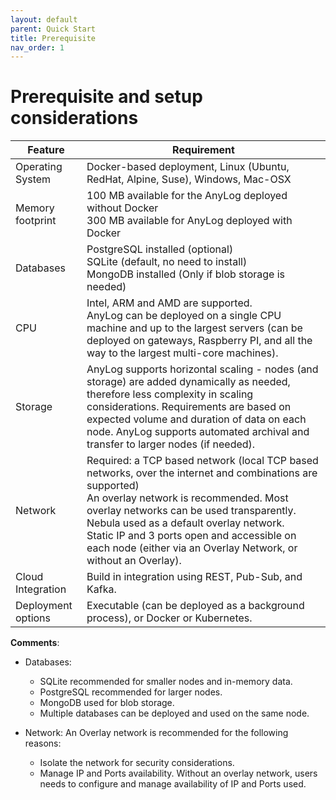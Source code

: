 ```yaml
---
layout: default
parent: Quick Start
title: Prerequisite
nav_order: 1
---
```


# Prerequisite and setup considerations
<table>
  <thead>
    <tr>
      <th style="tex-align: center; font-weight: bold">Feature</th>
      <th style="tex-align: center; font-weight: bold">Requirement</th>
    </tr>
  </thead>
  <tbody>
    <tr>
      <td>Operating System</td>
      <td>Docker-based deployment, Linux (Ubuntu, RedHat, Alpine, Suse), Windows, Mac-OSX</td>
    </tr>
    <tr>
      <td>Memory footprint</td>
      <td>100 MB available for the AnyLog deployed without Docker<br>300 MB available for AnyLog deployed with Docker</td>
    </tr>
    <tr>
      <td>Databases</td>
      <td>PostgreSQL installed (optional)<br>SQLite (default, no need to install)<br>MongoDB installed (Only if blob storage is needed)</td>
    </tr>
    <tr>
      <td>CPU</td>
      <td>Intel, ARM and AMD are supported.<br>AnyLog can be deployed on a single CPU machine and up to the largest servers (can be deployed on gateways, Raspberry PI, and all the way to the largest multi-core machines).</td>
    </tr>
    <tr>
      <td>Storage</td>
      <td>AnyLog supports horizontal scaling - nodes (and storage) are added dynamically as needed, therefore less complexity in scaling considerations. Requirements are based on expected volume and duration of data on each node. AnyLog supports automated archival and transfer to larger nodes (if needed).</td>
    </tr>
    <tr>
      <td>Network</td>
      <td>Required: a TCP based network (local TCP based networks, over the internet and combinations are supported)<br>An overlay network is recommended. Most overlay networks can be used transparently. Nebula used as a default overlay network.<br>Static IP and 3 ports open and accessible on each node (either via an Overlay Network, or without an Overlay).</td>
    </tr>
    <tr>
      <td>Cloud Integration</td>
      <td>Build in integration using REST, Pub-Sub, and Kafka.</td>
    </tr>
    <tr>
      <td>Deployment options</td>
      <td>Executable (can be deployed as a background process), or Docker or Kubernetes.</td>
    </tr>
  </tbody>
</table>


**Comments**:
* Databases: 
  - SQLite recommended for smaller nodes and in-memory data.
  - PostgreSQL recommended for larger nodes.
  - MongoDB used for blob storage.
  - Multiple databases can be deployed and used on the same node.
    
* Network:
    An Overlay network is recommended for the following reasons:
    - Isolate the network for security considerations.
    - Manage IP and Ports availability. Without an overlay network, users needs to configure and manage availability 
      of IP and Ports used.
    

